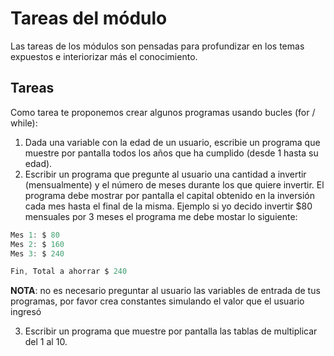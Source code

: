 # Tareas del módulo

Las tareas de los módulos son pensadas para profundizar en los temas expuestos e interiorizar más el conocimiento. 

## Tareas

Como tarea te proponemos crear algunos programas usando bucles (for / while):

1. Dada una variable con la edad de un usuario, escribie un programa que  muestre por pantalla todos los años que ha cumplido (desde 1 hasta su edad).
2. Escribir un programa que pregunte al usuario una cantidad a invertir (mensualmente) y el número de meses durante los que quiere invertir. El programa debe mostrar por pantalla el capital obtenido en la inversión cada mes hasta el final de la misma. Ejemplo si yo decido invertir $80 mensuales por 3 meses el programa me debe mostar lo siguiente:
``` javascript
Mes 1: $ 80
Mes 2: $ 160
Mes 3: $ 240

Fin, Total a ahorrar $ 240
```

**NOTA**: no es necesario preguntar al usuario las variables de entrada de tus programas, por favor crea constantes simulando el valor que el usuario ingresó

3. Escribir un programa que muestre por pantalla las tablas de multiplicar del 1 al 10.
